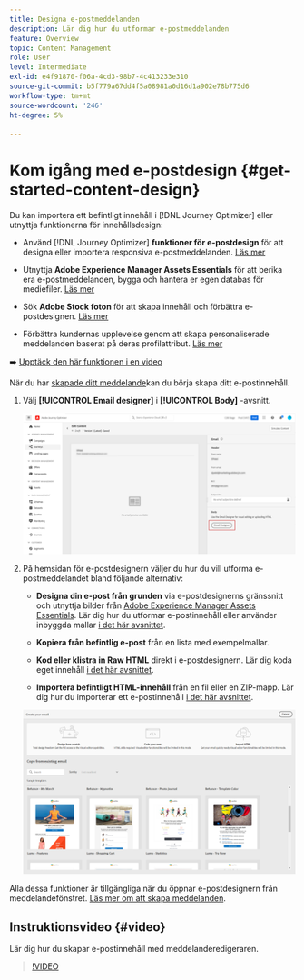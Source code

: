 ```yaml
---
title: Designa e-postmeddelanden
description: Lär dig hur du utformar e-postmeddelanden
feature: Overview
topic: Content Management
role: User
level: Intermediate
exl-id: e4f91870-f06a-4cd3-98b7-4c413233e310
source-git-commit: b5f779a67dd4f5a08981a0d16d1a902e78b775d6
workflow-type: tm+mt
source-wordcount: '246'
ht-degree: 5%

---
```


# Kom igång med e-postdesign {#get-started-content-design}

Du kan importera ett befintligt innehåll i [!DNL Journey Optimizer] eller utnyttja funktionerna för innehållsdesign:

* Använd [!DNL Journey Optimizer] **funktioner för e-postdesign** för att designa eller importera responsiva e-postmeddelanden. [Läs mer](../design/create-email-content.md)

* Utnyttja **Adobe Experience Manager Assets Essentials** för att berika era e-postmeddelanden, bygga och hantera er egen databas för mediefiler. [Läs mer](../design/assets-essentials.md)

* Sök **Adobe Stock foton** för att skapa innehåll och förbättra e-postdesignen. [Läs mer](../design/stock.md)

* Förbättra kundernas upplevelse genom att skapa personaliserade meddelanden baserat på deras profilattribut. [Läs mer](../personalization/personalize.md)

➡️ [Upptäck den här funktionen i en video](#video)

När du har [skapade ditt meddelande](../messages/get-started-content.md)kan du börja skapa ditt e-postinnehåll.

1. Välj **[!UICONTROL Email designer]** i **[!UICONTROL Body]** -avsnitt.

   ![](assets/import-html_1.png)

1. På hemsidan för e-postdesignern väljer du hur du vill utforma e-postmeddelandet bland följande alternativ:

   * **Designa din e-post från grunden** via e-postdesignerns gränssnitt och utnyttja bilder från [Adobe Experience Manager Assets Essentials](assets-essentials.md). Lär dig hur du utformar e-postinnehåll eller använder inbyggda mallar [i det här avsnittet](create-email-content.md).

   * **Kopiera från befintlig e-post** från en lista med exempelmallar.

   * **Kod eller klistra in Raw HTML** direkt i e-postdesignern. Lär dig koda eget innehåll [i det här avsnittet](code-content.md).

   * **Importera befintligt HTML-innehåll** från en fil eller en ZIP-mapp. Lär dig hur du importerar ett e-postinnehåll [i det här avsnittet](existing-content.md).

   ![](assets/email_designer_25.png)

Alla dessa funktioner är tillgängliga när du öppnar e-postdesignern från meddelandefönstret. [Läs mer om att skapa meddelanden](../messages/get-started-content.md).


## Instruktionsvideo {#video}

Lär dig hur du skapar e-postinnehåll med meddelanderedigeraren.

>[!VIDEO](https://video.tv.adobe.com/v/334150?quality=12)